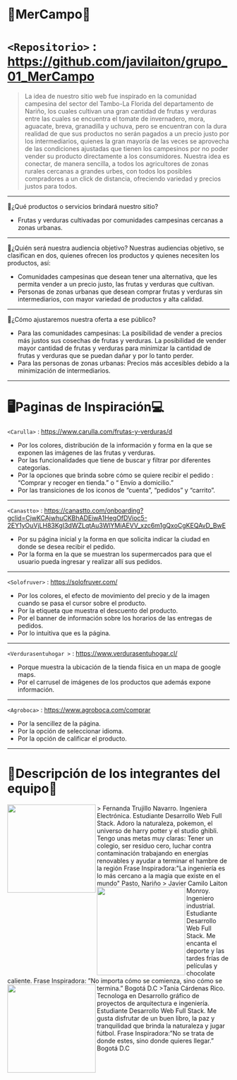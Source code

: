 🛒MerCampo🍓
=============
`<Repositorio>` : <https://github.com/javilaiton/grupo_01_MerCampo>
=============
> La idea de nuestro sitio web fue inspirado en la comunidad campesina del sector del Tambo-La Florida del departamento de Nariño, los cuales cultivan una gran cantidad de frutas y verduras entre las cuales se encuentra el tomate de invernadero, mora, aguacate, breva, granadilla y uchuva, pero se encuentran con la dura realidad de que sus productos no serán pagados a un precio justo por los intermediarios, quienes la gran mayoría de las veces se aprovecha de las condiciones ajustadas que tienen los campesinos por no poder vender su producto directamente a los consumidores. Nuestra idea es conectar, de manera sencilla, a todos los agricultores de zonas rurales cercanas a grandes urbes, con todos los posibles compradores a un click de distancia, ofreciendo variedad y precios justos para todos.
------------
🍒¿Qué productos o servicios brindará nuestro sitio?
- Frutas y verduras cultivadas por comunidades campesinas cercanas a zonas urbanas.

------------
🥕¿Quién será nuestra audiencia objetivo?
Nuestras audiencias objetivo, se clasifican en dos, quienes ofrecen los productos y quienes necesiten los productos, así:
- Comunidades campesinas que desean tener una alternativa, que les permita vender a un precio justo, las frutas y verduras que cultivan.
- Personas de zonas urbanas que desean comprar frutas y verduras sin intermediarios, con mayor variedad de productos y alta calidad.
-------
🥬¿Cómo ajustaremos nuestra oferta a ese público?
- Para las comunidades campesinas:
La posibilidad de vender a precios más justos sus cosechas de frutas y verduras.
La posibilidad de vender mayor cantidad de frutas y verduras para minimizar la cantidad de frutas y verduras que se puedan dañar y por lo tanto perder.
-   Para las personas de zonas urbanas:
Precios más accesibles debido a la minimización de intermediarios.
---------
🖥️Paginas de Inspiración💻
=============================
`<Carulla>` : <https://www.carulla.com/frutas-y-verduras/d> 
- Por los colores, distribución de la información y forma en la que se exponen las imágenes de las frutas y verduras. 
- Por las funcionalidades que tiene de buscar y filtrar por diferentes categorías.
- Por la opciones  que brinda sobre cómo se quiere recibir el pedido : “Comprar y recoger en tienda.” o “ Envío a domicilio.”
- Por las transiciones de los iconos de “cuenta”, “pedidos” y “carrito”.
---------
 `<Canastto>` : <https://canastto.com/onboarding?gclid=CjwKCAjwhuCKBhADEiwA1HegOfDVioc5-2EY1yOuVjLH83KgI3dWZLqtAu3WlYMiAEVV_xzc6m1gQxoCgKEQAvD_BwE>
- Por su página inicial y la forma en que solicita indicar la ciudad en donde se desea recibir el pedido.
- Por la forma en la que se muestran los supermercados para que el usuario pueda ingresar y realizar allí sus pedidos.
------------
 `<Solofruver>` : <https://solofruver.com/>
- Por los colores, el efecto de movimiento del precio y de la imagen cuando se pasa el cursor sobre el producto.
- Por la etiqueta que muestra el descuento del producto.
- Por el banner de información sobre los horarios de las entregas de pedidos.
- Por lo intuitiva que es la página.
-----------
`<Verdurasentuhogar >` : <https://www.verdurasentuhogar.cl/>
- Porque muestra la ubicación de la tienda física en un mapa de google maps.
- Por el carrusel de imágenes de los productos que además expone información. 
-------
 `<Agroboca>` : <https://www.agroboca.com/comprar>
- Por la sencillez de la página.
- Por la opción de seleccionar idioma.
- Por la opción de calificar el producto.
-----------
🏃Descripción de los integrantes del equipo👯
==================
<img src="https://avatars.githubusercontent.com/u/77870297?v=4" align="left" height="200" width="200" >
> Fernanda Trujillo Navarro.
Ingeniera Electrónica.
Estudiante Desarrollo Web Full Stack.
Adoro la naturaleza, pokemon, el universo de harry potter y el studio ghibli. Tengo unas metas muy claras: Tener un colegio, ser residuo cero, luchar contra contaminación trabajando en energías renovables y ayudar a terminar el hambre de la región
Frase Inspiradora:"La ingeniería es lo más cercano a la magia que existe en el mundo"
Pasto, Nariño

<img src="https://avatars.githubusercontent.com/u/75178137?s=400&u=b755616a1a8a6d8331b45ef52655ca7c70b47ba3&v=4" align="left" height="200" width="200" >
> Javier Camilo Laiton Monroy.
Ingeniero industrial.
Estudiante Desarrollo Web Full Stack.
Me encanta el deporte y las tardes frías de películas y chocolate caliente.
Frase Inspiradora: ”No importa cómo se comienza, sino cómo se termina.”
Bogotá D.C

<img src="https://avatars.githubusercontent.com/u/90855728?s=400&u=d47a1731ce02f1f905b463288ccf998a132d383b&v=4" align="left" height="200" width="200" >
>Tania Cárdenas Rico.
Tecnologa en Desarrollo gráfico de proyectos de arquitectura e ingeniería.
Estudiante Desarrollo Web Full Stack.
Me gusta disfrutar de un buen libro, la paz y tranquilidad que brinda la naturaleza y jugar fútbol.
Frase Inspiradora:”No se trata de donde estes, sino donde quieres llegar.”
Bogotá D.C

